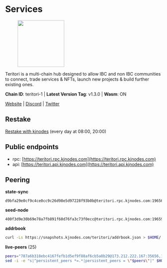 # Services

<figure><img src="https://raw.githubusercontent.com/kj89/testnet_manuals/main/pingpub/logos/teritori.png" width="150" alt=""><figcaption></figcaption></figure>

Teritori is a multi-chain hub designed to allow IBC and non IBC communities  to connect, trade services & NFTs, launch new projects & build further existing ones.

**Chain ID**: teritori-1 | **Latest Version Tag**: v1.3.0 | **Wasm**: ON

[Website](https://teritori.com) | [Discord](https://discord.gg/teritori) | [Twitter](https://twitter.com/TeritoriNetwork)

## Restake

[Restake with kjnodes](https://restake.app/teritori/torivaloper184ln03hkpt75uhrrr26f66kvcqvf4yn4nc2xjm) (every day at 08:00, 20:00)
## Public endpoints

* rpc: [https://teritori.rpc.kjnodes.com](https://teritori.rpc.kjnodes.com)
* api: [https://teritori.api.kjnodes.com](https://teritori.api.kjnodes.com)

## Peering

**state-sync**

```text
d9bfa29e0cf9c4ce0cc9c26d98e5d97228f93b0b@teritori.rpc.kjnodes.com:19656
```

**seed-node**

```text
400f3d9e30b69e78a7fb891f60d76fa3c73f0ecc@teritori.rpc.kjnodes.com:19659
```

**addrbook**
```bash
curl -Ls https://snapshots.kjnodes.com/teritori/addrbook.json > $HOME/.teritorid/config/addrbook.json
```

**live-peers** (25)
```bash
peers="787a6b318ebc4167fefb1d5ef9f88af6cb5a8b29@173.212.222.167:35656,1f858b8cc8e18ef05de79dd470ad29ba29ddbeb7@65.108.77.106:26889,d9bfa29e0cf9c4ce0cc9c26d98e5d97228f93b0b@65.109.88.38:19656,b336b83d9bab0b8cf96a3833efcbc196fab63fdd@212.95.51.215:36656,89757803f40da51678451735445ad40d5b15e059@134.65.192.221:26656,b212d5740b2e11e54f56b072dc13b6134650cfb5@134.65.192.81:26656,97838a0c8a5035398f696dd29f28fe66b20b6a8d@46.4.81.204:44656,82ebb17ddac20928fb8107201dad9f5aea7f9132@198.244.200.3:26656,920f32f409bbb18b641cdc9513545e2e016c2c62@142.132.203.60:26656,942c99cb9ff717552f884639dda9f52ab66f9726@65.108.134.12:26656,26175f13ada3d61c93bca342819fd5dc797bced0@65.109.58.226:28656,0b27217386756577e1eadf00c4169dc8f041e522@51.210.7.219:26656,856c165de82fbd0489df9ec6ffaa0958c620e073@198.244.179.127:26656,b0dcd078a40b8bca35f0cf873951b27e5dd45793@31.156.233.3:26656,46b7ae20e3cc4264076a91c3601f3894a021a80d@65.108.6.45:36656,a25a3a218a699e71e2a64edaa45f457dfd8507ba@65.21.148.206:26656,5a98d637a16b16bf425a4a785c9d11a7d1e5b8a0@65.21.131.215:26736,8ac41af54dfd91c41de71cde222a55670f2f405d@141.95.65.73:15956,fffcd8c41a92e24d67b6d026f556c5afd49db092@45.77.41.21:26656,4cef2b81f82420434c6ce0dc43ca04ad18ef773f@65.108.75.107:15656,ca0d6b49b304c5f1c629809795f50440d5710b40@159.89.40.188:26656,d856120f262134ebf13e1d2632d778b69e704208@65.108.4.188:15956,526d8c7c44f59be9a39d7463c576b68c0db23174@65.108.234.23:15956,3178ac8fffd269325500c95679d58d5e8ec61746@198.244.213.94:22956,8f75bd347c90fbaa2c96eb187a413bb3751b3a7e@51.81.208.70:15956"
sed -i -e "s|^persistent_peers *=.*|persistent_peers = \"$peers\"|" $HOME/.teritorid/config/config.toml
```
